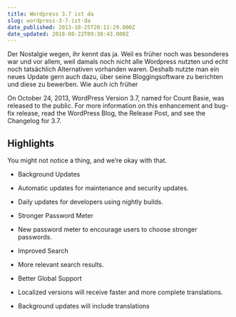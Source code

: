 ```yaml
---
title: Wordpress 3.7 ist da
slug: wordpress-3-7-ist-da
date_published: 2013-10-25T20:11:29.000Z
date_updated: 2018-08-22T09:38:43.000Z
---
```


Der Nostalgie wegen, ihr kennt das ja. Weil es früher noch was besonderes war und vor allem, weil damals noch nicht alle Wordpress nutzten und echt noch tatsächlich Alternativen vorhanden waren. Deshalb nutzte man ein neues Update gern auch dazu, über seine Bloggingsoftware zu berichten und diese zu bewerben. Wie auch ich früher 

On October 24, 2013, WordPress Version 3.7, named for Count Basie, was released to the public. For more information on this enhancement and bug-fix release, read the WordPress Blog, the Release Post, and see the Changelog for 3.7.

## Highlights

You might not notice a thing, and we’re okay with that.

- Background Updates
- Automatic updates for maintenance and security updates.
- Daily updates for developers using nightly builds.

- Stronger Password Meter
- New password meter to encourage users to choose stronger passwords.

- Improved Search
- More relevant search results.

- Better Global Support
- Localized versions will receive faster and more complete translations.
- Background updates will include translations
